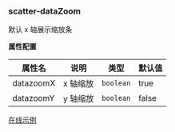 ### scatter-dataZoom

默认 x 轴展示缩放条

**属性配置**

| 属性名    | 说明     | 类型      | 默认值 |
| --------- | -------- | --------- | ------ |
| datazoomX | x 轴缩放 | `boolean` | true   |
| datazoomY | y 轴缩放 | `boolean` | false  |

[在线示例](/rocket-chart-gallery/example/play#scatter-dataZoom)
